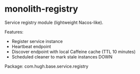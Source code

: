 # monolith-registry

Service registry module (lightweight Nacos-like).

Features:
- Register service instance
- Heartbeat endpoint
- Discover endpoint with local Caffeine cache (TTL 10 minutes)
- Scheduled cleaner to mark stale instances DOWN

Package: com.hugh.base.service.registry
